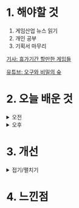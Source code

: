 
# 1. 해야할 것

1. 게임산업 뉴스 읽기 
2. 개인 공부  
3. 기획서 마무리

[기사: 휴가기간 할만한 게임들](https://www.gameinsight.co.kr/news/articleView.html?idxno=32909)

[유튜브: 오구와 비밀의 숲](https://www.youtube.com/watch?v=47haIUW3cwk)

# 2. 오늘 배운 것

<details>
<summary>오전</summary>

## 오늘의 뉴스
### 휴가기간 할만한 게임들
![image](https://github.com/user-attachments/assets/8d65f7ef-b7aa-4a3c-8422-d1159e3938dc)

새로운 시작 게임들이 많이나오고 그 중에서 기대하고 있는 호연이 기다리고 있다.\
게임을 전부 플레이 해보고 싶지만 내가 지원하고자 하는 게임 장르 때문에 선택을 미루고 있다.\
그래도 호연은 내가 하고 싶은 게임이기에 꼭 플레이할 것이다.

## 오구와 비밀의 숲
![image](https://github.com/user-attachments/assets/310da421-1b55-45a2-af83-1fc3175b7978)

인디 게임.\
내가 취업하지 못한다면 내가 게임을 만들어서 돈을 벌면 되는게 아닐까?\
최근에 이렇게 멋진 인디게임들이 만들어지고 출시되는걸 보면서 꿈을 꾸게 된다.

꿈으로 끝나지 않으면 좋겠지만... 나도 내 게임을 만들고 싶다.
</details>


<details>
<summary>오후</summary>


</details>




# 3. 개선


<details>
<summary>접기/펼치기</summary>


</details>



# 4. 느낀점


